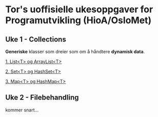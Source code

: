 # Tor's uoffisielle ukesoppgaver for Programutvikling (HioA/OsloMet)
## Uke 1 - Collections
**Generiske** klasser som dreier som om å håndtere **dynamisk data**.

[1. List\<T\> og ArrayList\<T\>](https://github.com/Nudua/programutvikling/tree/master/uke1/list.md)

[2. Set\<T\> og HashSet\<T\>](https://github.com/Nudua/programutvikling/tree/master/uke1/set.md)

[3. Map\<T\> og HashMap\<T\>](https://github.com/Nudua/programutvikling/tree/master/uke1/other.md)

## Uke 2 - Filebehandling

kommer snart...